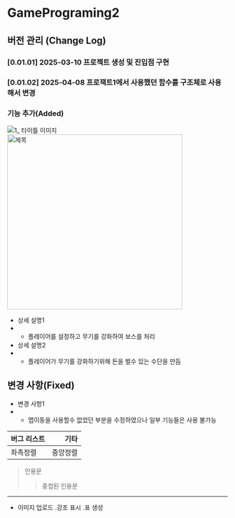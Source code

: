 # GamePrograming2

## 버전 관리 (Change Log)
### [0.01.01] 2025-03-10 프로젝트 생성 및 진입점 구현
### [0.01.02] 2025-04-08 프로잭트1에서 사용했던 함수를 구조체로 사용해서 변경
### 기능 추가(Added)
![1_ 타이틀 이미지](/image/struct.PNG)
<img src="/img/struct.PNG" width = "400" hight = "300" title = "제목"></img>
- 상세 설명1
- - 플레이어를 설정하고 무기를 강화하여 보스를 처리
- 상세 설명2
- - 플레이어가 무기를 강화하기위해 돈을 벌수 있는 수단을 만듬

## 변경 사항(Fixed)
- 변경 사항1
- - 맵이동을 사용할수 없었던 부분을 수정하였으나 일부 기능들은 사용 불가능

| 버그 리스트 | 기타 |
| :--- | ---: |
| 좌측정렬 | 중앙정렬 |

> 인용문
> > 중첩된 인용문

---
- 이미지 업로드 .강조 표시 .표 생성
